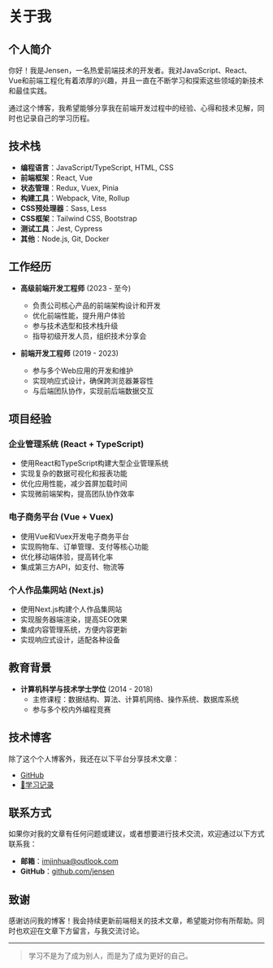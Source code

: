 # 关于我

## 个人简介

你好！我是Jensen，一名热爱前端技术的开发者。我对JavaScript、React、Vue和前端工程化有着浓厚的兴趣，并且一直在不断学习和探索这些领域的新技术和最佳实践。

通过这个博客，我希望能够分享我在前端开发过程中的经验、心得和技术见解，同时也记录自己的学习历程。

## 技术栈

- **编程语言**：JavaScript/TypeScript, HTML, CSS
- **前端框架**：React, Vue
- **状态管理**：Redux, Vuex, Pinia
- **构建工具**：Webpack, Vite, Rollup
- **CSS预处理器**：Sass, Less
- **CSS框架**：Tailwind CSS, Bootstrap
- **测试工具**：Jest, Cypress
- **其他**：Node.js, Git, Docker

## 工作经历

- **高级前端开发工程师** (2023 - 至今)
  - 负责公司核心产品的前端架构设计和开发
  - 优化前端性能，提升用户体验
  - 参与技术选型和技术栈升级
  - 指导初级开发人员，组织技术分享会

- **前端开发工程师** (2019 - 2023)
  - 参与多个Web应用的开发和维护
  - 实现响应式设计，确保跨浏览器兼容性
  - 与后端团队协作，实现前后端数据交互

## 项目经验

### 企业管理系统 (React + TypeScript)

- 使用React和TypeScript构建大型企业管理系统
- 实现复杂的数据可视化和报表功能
- 优化应用性能，减少首屏加载时间
- 实现微前端架构，提高团队协作效率

### 电子商务平台 (Vue + Vuex)

- 使用Vue和Vuex开发电子商务平台
- 实现购物车、订单管理、支付等核心功能
- 优化移动端体验，提高转化率
- 集成第三方API，如支付、物流等

### 个人作品集网站 (Next.js)

- 使用Next.js构建个人作品集网站
- 实现服务器端渲染，提高SEO效果
- 集成内容管理系统，方便内容更新
- 实现响应式设计，适配各种设备

## 教育背景

- **计算机科学与技术学士学位** (2014 - 2018)
  - 主修课程：数据结构、算法、计算机网络、操作系统、数据库系统
  - 参与多个校内外编程竞赛

## 技术博客

除了这个个人博客外，我还在以下平台分享技术文章：

- [GitHub](https://github.com/Jensen0925)
- [📝学习记录](https://juejin.cn/)

## 联系方式

如果你对我的文章有任何问题或建议，或者想要进行技术交流，欢迎通过以下方式联系我：

- **邮箱**：imjinhua@outlook.com
- **GitHub**：[github.com/jensen](https://github.com/Jensen0925)

## 致谢

感谢访问我的博客！我会持续更新前端相关的技术文章，希望能对你有所帮助。同时也欢迎在文章下方留言，与我交流讨论。

---

> 学习不是为了成为别人，而是为了成为更好的自己。
